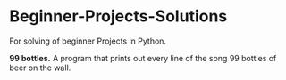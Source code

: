 # Beginner-Projects-Solutions
For solving of beginner Projects in Python.

**99 bottles.**
A program that prints out every line of the song 99 bottles of beer on the wall.


